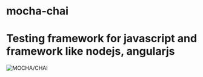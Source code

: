 # mocha-chai
# Testing framework for javascript and framework like nodejs, angularjs
![MOCHA/CHAI](https://www.google.co.in/url?sa=i&rct=j&q=&esrc=s&source=imgres&cd=&ved=0ahUKEwiWnsb7vbfSAhWEV7wKHUJLBEYQjRwIBw&url=https%3A%2F%2Fonsen.io%2Fblog%2Fmocha-chaijs-unit-test-coverage-es6%2F&psig=AFQjCNEv_l9H-V03toY4kVmjNTimBYZA6Q&ust=1488532538550343)
